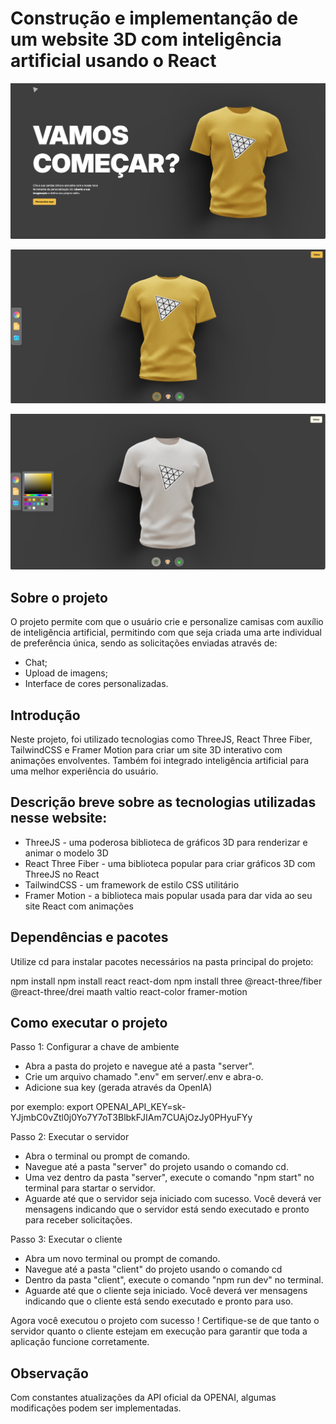 # Construção e implementanção de um website 3D com inteligência artificial usando o React

<p align="center">
  <img src="client/src/assets/persona1.PNG" />
</p>

<p align="center">
  <img src="client/src/assets/persona2.PNG" />
</p>

<p align="center">
  <img src="client/src/assets/persona3.PNG" />
</p>

## Sobre o projeto
O projeto permite com que o usuário crie e personalize camisas com auxílio de inteligência artificial,
permitindo com que seja criada uma arte individual de preferência única, sendo as solicitações enviadas através de:

- Chat;
- Upload de imagens;
- Interface de cores personalizadas.
## Introdução
Neste projeto, foi utilizado tecnologias como ThreeJS, React Three Fiber, TailwindCSS e Framer Motion para criar um site 3D interativo com animações envolventes. Também foi integrado inteligência artificial para uma melhor experiência do usuário.

## Descrição breve sobre as tecnologias utilizadas nesse website:
- ThreeJS - uma poderosa biblioteca de gráficos 3D para renderizar e animar o modelo 3D
- React Three Fiber - uma biblioteca popular para criar gráficos 3D com ThreeJS no React
- TailwindCSS - um framework de estilo CSS utilitário
- Framer Motion - a biblioteca mais popular usada para dar vida ao seu site React com animações

## Dependências e pacotes

Utilize cd para instalar pacotes necessários na pasta principal do projeto:

npm install
npm install react react-dom
npm install three @react-three/fiber @react-three/drei maath valtio react-color framer-motion

## Como executar o projeto
Passo 1: Configurar a chave de ambiente
- Abra a pasta do projeto e navegue até a pasta "server".
- Crie um arquivo chamado ".env" em server/.env e abra-o.
- Adicione sua key (gerada através da OpenIA)

por exemplo:   export OPENAI_API_KEY=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


Passo 2: Executar o servidor

- Abra o terminal ou prompt de comando.
- Navegue até a pasta "server" do projeto usando o comando cd.
- Uma vez dentro da pasta "server", execute o comando "npm start" no terminal para startar o servidor.
- Aguarde até que o servidor seja iniciado com sucesso. Você deverá ver mensagens indicando que o servidor está sendo executado e pronto para receber solicitações.

Passo 3: Executar o cliente

- Abra um novo terminal ou prompt de comando.
- Navegue até a pasta "client" do projeto usando o comando cd 
- Dentro da pasta "client", execute o comando "npm run dev" no terminal.
- Aguarde até que o cliente seja iniciado. Você deverá ver mensagens indicando que o cliente está sendo executado e pronto para uso.


Agora você executou o projeto com sucesso ! Certifique-se de que tanto o servidor quanto o cliente estejam em execução para garantir que toda a aplicação funcione corretamente.


## Observação
Com constantes atualizações da API oficial da OPENAI, algumas modificações podem ser implementadas. 